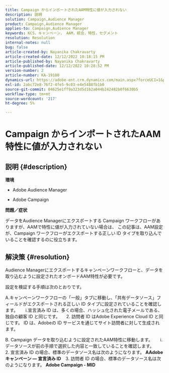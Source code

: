 ```yaml
---
title: Campaign からインポートされたAAM特性に値が入力されない
description: 説明
solution: Campaign,Audience Manager
product: Campaign,Audience Manager
applies-to: Campaign,Audience Manager
keywords: KCS，キャンペーン， AAM，統合，特性，セグメント
resolution: Resolution
internal-notes: null
bug: false
article-created-by: Nayanika Chakravarty
article-created-date: 12/12/2022 10:18:15 PM
article-published-by: Nayanika Chakravarty
article-published-date: 12/12/2022 10:28:52 PM
version-number: 2
article-number: KA-19100
dynamics-url: https://adobe-ent.crm.dynamics.com/main.aspx?forceUCI=1&pagetype=entityrecord&etn=knowledgearticle&id=c873c2d9-6a7a-ed11-81ac-6045bd006b25
exl-id: 2abc72e8-76f2-4fe5-9c03-e4e5488fb1b0
source-git-commit: 04625e1ff9a323d5d1b2a044b242482b0f6630b5
workflow-type: tm+mt
source-wordcount: '217'
ht-degree: 5%

---
```


# Campaign からインポートされたAAM特性に値が入力されない

## 説明 {#description}


<b>環境</b>

- Adobe Audience Manager

- Adobe Campaign

<b>問題／症状</b>

データをAudience Managerにエクスポートする Campaign ワークフローがありますが、AAMで特性に値が入力されていない場合は、 この記事は、AAM設定が、Campaign ワークフローがエクスポートする正しい ID タイプを取り込んでいることを確認するのに役立ちます。


## 解決策 {#resolution}


Audience Managerにエクスポートするキャンペーンワークフローと、データを取り込むように設定されたオンボードAAM特性が必要です。 

設定を検証する手順は次のとおりです。

A.キャンペーンワークフローの「一般」タブに移動し、「共有データソース」フィールドがエクスポートされる正しい ID タイプに設定されていることを確認します。
     i.宣言済み ID は、多くの場合、ハッシュ化された電子メールである、独自の顧客 ID と同じです。
    2. 訪問者 ID はAdobe Experience Cloud ID と同じです。 ID は、Adobeの ID サービスを通じてサイト訪問者に対して生成されます。

B. Campaign データを取り込むように設定されたAAM特性に移動します。
     i.データソースが前の手順で選択した内容と一致していることを確認します。
    2. 宣言済み ID の場合、標準のデータソース名は次のようになります。 <b>A</b><b>Adobe キャンペーン — 宣言済み ID
 </b>  3. 訪問者 ID の場合、標準のデータソース名は次のようになります。 <b>Adobe Campaign - MID</b>
